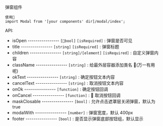 弹窗组件

```
使用
import Modal from '[your components' dir]/modal/index';
```

API:

-   isOpen ---------------- `[bool]` `[isRequired]` : 弹窗是否可见
-   title ---------------- `[string]` `[isRequired]` : 弹窗标题
-   children ---------------- `[string]/[element]` `[isRequired]` : 自定义弹窗内容
-   className ---------------- `[string]` : 给最外层容器添加类名 (万一有用呢)
-   okText ---------------- `[string]` : 确定按钮文本内容
-   cancelText ---------------- `[string]` : 取消按钮文本内容
-   onOk ---------------- `[function]` : 确定按钮回调
-   onCancel ---------------- `[function]` :  取消按钮回调
-   maskClosable ---------------- `[bool]` : 允许点击遮罩层关闭弹窗，默认为 true
-   modalWith ---------------- `[number]` : 弹窗宽度，默认 400px
-   footer ---------------- `[bool]` : 是否显示弹窗底部按钮组，默认显示
